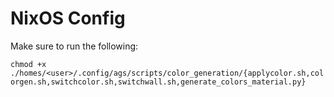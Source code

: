 # NixOS Config

Make sure to run the following:

`chmod +x ./homes/<user>/.config/ags/scripts/color_generation/{applycolor.sh,colorgen.sh,switchcolor.sh,switchwall.sh,generate_colors_material.py}`
